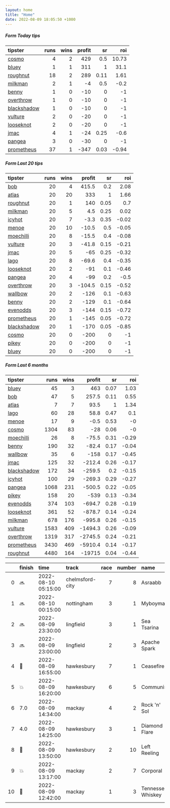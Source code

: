 ```yaml
---   
layout: home  
title: "Home"   
date: 2022-08-09 18:05:50 +1000  
---   
```



##### Form Today tips   

| tipster                                                         |   runs |   wins |   profit |   sr |   roi |
|:----------------------------------------------------------------|-------:|-------:|---------:|-----:|------:|
| [cosmo](https://mrwayneo.github.io/tips/cosmo.html)             |      4 |      2 |      429 | 0.5  | 10.73 |
| [bluey](https://mrwayneo.github.io/tips/bluey.html)             |      1 |      1 |      311 | 1    | 31.1  |
| [roughnut](https://mrwayneo.github.io/tips/roughnut.html)       |     18 |      2 |      289 | 0.11 |  1.61 |
| [milkman](https://mrwayneo.github.io/tips/milkman.html)         |      2 |      1 |       -4 | 0.5  | -0.2  |
| [benny](https://mrwayneo.github.io/tips/benny.html)             |      1 |      0 |      -10 | 0    | -1    |
| [overthrow](https://mrwayneo.github.io/tips/overthrow.html)     |      1 |      0 |      -10 | 0    | -1    |
| [blackshadow](https://mrwayneo.github.io/tips/blackshadow.html) |      1 |      0 |      -10 | 0    | -1    |
| [vulture](https://mrwayneo.github.io/tips/vulture.html)         |      2 |      0 |      -20 | 0    | -1    |
| [looseknot](https://mrwayneo.github.io/tips/looseknot.html)     |      2 |      0 |      -20 | 0    | -1    |
| [jmac](https://mrwayneo.github.io/tips/jmac.html)               |      4 |      1 |      -24 | 0.25 | -0.6  |
| [pangea](https://mrwayneo.github.io/tips/pangea.html)           |      3 |      0 |      -30 | 0    | -1    |
| [prometheus](https://mrwayneo.github.io/tips/prometheus.html)   |     37 |      1 |     -347 | 0.03 | -0.94 |

##### Form Last 20 tips   

| tipster                                                         |   runs |   wins |   profit |   sr |   roi |
|:----------------------------------------------------------------|-------:|-------:|---------:|-----:|------:|
| [bob](https://mrwayneo.github.io/tips/bob.html)                 |     20 |      4 |    415.5 | 0.2  |  2.08 |
| [atlas](https://mrwayneo.github.io/tips/atlas.html)             |     20 |     20 |    333   | 1    |  1.66 |
| [roughnut](https://mrwayneo.github.io/tips/roughnut.html)       |     20 |      1 |    140   | 0.05 |  0.7  |
| [milkman](https://mrwayneo.github.io/tips/milkman.html)         |     20 |      5 |      4.5 | 0.25 |  0.02 |
| [icyhot](https://mrwayneo.github.io/tips/icyhot.html)           |     20 |      7 |     -3.3 | 0.35 | -0.02 |
| [menoe](https://mrwayneo.github.io/tips/menoe.html)             |     20 |     10 |    -10.5 | 0.5  | -0.05 |
| [moechilli](https://mrwayneo.github.io/tips/moechilli.html)     |     20 |      8 |    -15.5 | 0.4  | -0.08 |
| [vulture](https://mrwayneo.github.io/tips/vulture.html)         |     20 |      3 |    -41.8 | 0.15 | -0.21 |
| [jmac](https://mrwayneo.github.io/tips/jmac.html)               |     20 |      5 |    -65   | 0.25 | -0.32 |
| [lago](https://mrwayneo.github.io/tips/lago.html)               |     20 |      8 |    -69.6 | 0.4  | -0.35 |
| [looseknot](https://mrwayneo.github.io/tips/looseknot.html)     |     20 |      2 |    -91   | 0.1  | -0.46 |
| [pangea](https://mrwayneo.github.io/tips/pangea.html)           |     20 |      4 |    -99   | 0.2  | -0.5  |
| [overthrow](https://mrwayneo.github.io/tips/overthrow.html)     |     20 |      3 |   -104.5 | 0.15 | -0.52 |
| [wallbow](https://mrwayneo.github.io/tips/wallbow.html)         |     20 |      2 |   -126   | 0.1  | -0.63 |
| [benny](https://mrwayneo.github.io/tips/benny.html)             |     20 |      2 |   -129   | 0.1  | -0.64 |
| [evenodds](https://mrwayneo.github.io/tips/evenodds.html)       |     20 |      3 |   -144   | 0.15 | -0.72 |
| [prometheus](https://mrwayneo.github.io/tips/prometheus.html)   |     20 |      1 |   -145   | 0.05 | -0.72 |
| [blackshadow](https://mrwayneo.github.io/tips/blackshadow.html) |     20 |      1 |   -170   | 0.05 | -0.85 |
| [cosmo](https://mrwayneo.github.io/tips/cosmo.html)             |     20 |      0 |   -200   | 0    | -1    |
| [pikey](https://mrwayneo.github.io/tips/pikey.html)             |     20 |      0 |   -200   | 0    | -1    |
| [bluey](https://mrwayneo.github.io/tips/bluey.html)             |     20 |      0 |   -200   | 0    | -1    |

##### Form Last 6 months   

| tipster                                                         |   runs |   wins |   profit |   sr |   roi |
|:----------------------------------------------------------------|-------:|-------:|---------:|-----:|------:|
| [bluey](https://mrwayneo.github.io/tips/bluey.html)             |     45 |      3 |    463   | 0.07 |  1.03 |
| [bob](https://mrwayneo.github.io/tips/bob.html)                 |     47 |      5 |    257.5 | 0.11 |  0.55 |
| [atlas](https://mrwayneo.github.io/tips/atlas.html)             |      7 |      7 |     93.5 | 1    |  1.34 |
| [lago](https://mrwayneo.github.io/tips/lago.html)               |     60 |     28 |     58.8 | 0.47 |  0.1  |
| [menoe](https://mrwayneo.github.io/tips/menoe.html)             |     17 |      9 |     -0.5 | 0.53 | -0    |
| [cosmo](https://mrwayneo.github.io/tips/cosmo.html)             |   1304 |     83 |    -28   | 0.06 | -0    |
| [moechilli](https://mrwayneo.github.io/tips/moechilli.html)     |     26 |      8 |    -75.5 | 0.31 | -0.29 |
| [benny](https://mrwayneo.github.io/tips/benny.html)             |    190 |     32 |    -82.4 | 0.17 | -0.04 |
| [wallbow](https://mrwayneo.github.io/tips/wallbow.html)         |     35 |      6 |   -158   | 0.17 | -0.45 |
| [jmac](https://mrwayneo.github.io/tips/jmac.html)               |    125 |     32 |   -212.4 | 0.26 | -0.17 |
| [blackshadow](https://mrwayneo.github.io/tips/blackshadow.html) |    172 |     34 |   -259.5 | 0.2  | -0.15 |
| [icyhot](https://mrwayneo.github.io/tips/icyhot.html)           |    100 |     29 |   -269.3 | 0.29 | -0.27 |
| [pangea](https://mrwayneo.github.io/tips/pangea.html)           |   1068 |    231 |   -500.5 | 0.22 | -0.05 |
| [pikey](https://mrwayneo.github.io/tips/pikey.html)             |    158 |     20 |   -539   | 0.13 | -0.34 |
| [evenodds](https://mrwayneo.github.io/tips/evenodds.html)       |    374 |    103 |   -694.7 | 0.28 | -0.19 |
| [looseknot](https://mrwayneo.github.io/tips/looseknot.html)     |    361 |     52 |   -878.7 | 0.14 | -0.24 |
| [milkman](https://mrwayneo.github.io/tips/milkman.html)         |    678 |    176 |   -995.8 | 0.26 | -0.15 |
| [vulture](https://mrwayneo.github.io/tips/vulture.html)         |   1583 |    409 |  -1494.3 | 0.26 | -0.09 |
| [overthrow](https://mrwayneo.github.io/tips/overthrow.html)     |   1319 |    317 |  -2745.5 | 0.24 | -0.21 |
| [prometheus](https://mrwayneo.github.io/tips/prometheus.html)   |   3430 |    469 |  -5910.4 | 0.14 | -0.17 |
| [roughnut](https://mrwayneo.github.io/tips/roughnut.html)       |   4480 |    164 | -19715   | 0.04 | -0.44 |

|    | finish            | time                | track           |   race |   number | name              |   odds | tipster      |
|---:|:------------------|:--------------------|:----------------|-------:|---------:|:------------------|-------:|:-------------|
|  0 | :soon:            | 2022-08-10 05:15:00 | chelmsford-city |      7 |        8 | Asraabb           |   0    | looseknot    |
|  1 | :soon:            | 2022-08-10 00:15:00 | nottingham      |      3 |        1 | Myboymax          |   6    | vulture      |
|  2 | :soon:            | 2022-08-09 23:30:00 | lingfield       |      3 |        1 | Sea Tsarina       |   2.62 | milkman      |
|  3 | :soon:            | 2022-08-09 23:00:00 | lingfield       |      2 |        3 | Apache Spark      |   1.6  | vulture      |
|  4 | :2nd_place_medal: | 2022-08-09 16:55:00 | hawkesbury      |      7 |        1 | Ceasefire         |   4.5  | pangea,jmac  |
|  5 | :boom:            | 2022-08-09 16:20:00 | hawkesbury      |      6 |        5 | Communist         |   2.3  | milkman,jmac |
|  6 | 7.0               | 2022-08-09 14:34:00 | mackay          |      4 |        2 | Rock 'n' Sol      |   9    | pangea       |
|  7 | 4.0               | 2022-08-09 14:25:00 | hawkesbury      |      3 |        1 | Diamond Flare     |   3.4  | looseknot    |
|  8 | :2nd_place_medal: | 2022-08-09 13:50:00 | hawkesbury      |      2 |       10 | Left Reeling      |   1.45 | jmac         |
|  9 | :boom:            | 2022-08-09 13:17:00 | mackay          |      2 |        7 | Corporal          |  22    | cosmo,bluey  |
| 10 | :3rd_place_medal: | 2022-08-09 12:42:00 | mackay          |      1 |        3 | Tennessee Whiskey |   3.8  | benny,pangea |